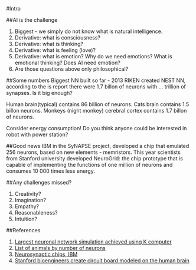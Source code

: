 #Intro

##AI is the challenge

1. Biggest - we simply do not know what is natural intelligence.
1. Derivative: what is consciousness?
1. Derivative: what is thinking?
1. Derivative: what is feeling (love)?
1. Derivative: what is emotion? Why do we need emotions? What is emotional thinking? Does AI need emotion?
1. Are those questions above only philosophical?

##Some numbers
Biggest NN built so far - 2013 RIKEN created NEST NN, according to the is report there were 1.7 billon of neurons with ... trillion of synapses. Is it big enough? 

Human brain(typical) contains 86 billion of neurons.
Cats brain contains 1.5 billon neurons.
Monkeys (night monkey) cerebral cortex contains 1.7 billon of neurons.

Consider energy consumption! 
Do you think anyone could be interested in robot with power station?

##Good news
IBM in the SyNAPSE project, developed a chip that emulated 256 neurons, based on new elements - memristors.
This year scientists from Stanford university developed NeuroGrid: the chip prototype that is capable of implementing the functions of one million of neurons and consumes 10 000 times less energy.

##Any challenges missed?

1. Creativity?
1. Imagination?
1. Empathy?
1. Reasonableness?
1. Intuition?

##References

1. [Largest neuronal network simulation achieved using K computer](http://www.riken.jp/en/pr/press/2013/20130802_1)
1. [List of animals by number of neurons](http://en.wikipedia.org/wiki/List_of_animals_by_number_of_neurons)
1. [Neurosynaptic chips, IBM](http://www.research.ibm.com/cognitive-computing/neurosynaptic-chips.shtml#fbid=f1HQ57tWR3E)
1. [Stanford bioengineers create circuit board modeled on the human brain](http://news.stanford.edu/pr/2014/pr-neurogrid-boahen-engineering-042814.html)

